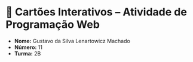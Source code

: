 # 🧠 Cartões Interativos – Atividade de Programação Web

- **Nome:** Gustavo da Silva Lenartowicz Machado 
- **Número:** 11
- **Turma:** 2B

